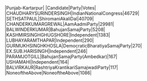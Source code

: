  
|Punjab-Kartarpur|
|Candidate|Party|Votes|
|CHAUDHARYSURINDERSINGH|IndianNationalCongress|46729|
|SETHSATPAUL|ShiromaniAkaliDal|40709|
|CHANDERKUMARGREWAL|AamAadmiParty|29981|
|BALWINDERKUMAR|BahujanSamajParty|5208|
|KASHMIRSINGHGHUGSHORE|Independent|1383|
|LUBHAYARAMTHAPAR|Independent|290|
|GURMUKHSINGHKHOSLA|DemocraticBharatiyaSamajParty|270|
|EX.SUB.HARISINGH|Independent|246|
|PARAMJOTGILL|BahujanSamajParty(Ambedkar)|167|
|USHAMAHI|Independent|164|
|BALVIRKAUR|RashtriyaKrantikariSamajwadiParty|117|
|NoneoftheAbove|NoneoftheAbove|1086|
